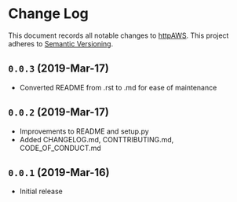 
# Change Log

This document records all notable changes to [httpAWS](https://github.com/http-aws/http-aws).
This project adheres to [Semantic Versioning](http://semver.org/).

## `0.0.3` (2019-Mar-17)
* Converted README from .rst to .md for ease of maintenance

## `0.0.2` (2019-Mar-17)
* Improvements to README and setup.py
* Added CHANGELOG.md, CONTTRIBUTING.md, CODE_OF_CONDUCT.md

## `0.0.1` (2019-Mar-16)
* Initial release
